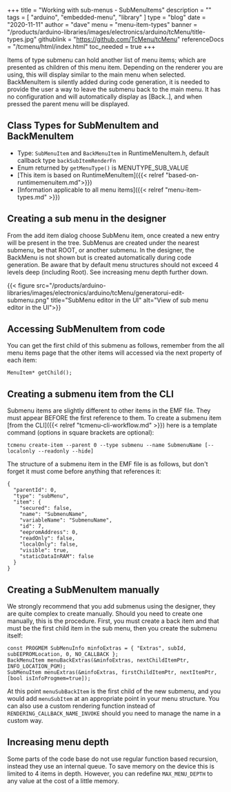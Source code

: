 +++
title = "Working with sub-menus - SubMenuItems"
description = ""
tags = [ "arduino", "embedded-menu", "library" ]
type = "blog"
date = "2020-11-11"
author =  "dave"
menu = "menu-item-types"
banner = "/products/arduino-libraries/images/electronics/arduino/tcMenu/title-types.jpg"
githublink = "https://github.com/TcMenu/tcMenu"
referenceDocs = "/tcmenu/html/index.html"
toc_needed = true
+++

Items of type submenu can hold another list of menu items; which are presented as children of this menu item. Depending on the renderer you are using, this will display similar to the main menu when selected. BackMenuItem is silently added during code generation, it is needed to provide the user a way to leave the submenu back to the main menu. It has no configuration and will automatically display as \[Back..\], and when pressed the parent menu will be displayed.

## Class Types for SubMenuItem and BackMenuItem

* Type: `SubMenuItem` and `BackMenuItem` in RuntimeMenuItem.h, default callback type `backSubItemRenderFn`
* Enum returned by `getMenuType()` is MENUTYPE_SUB_VALUE
* [This item is based on RuntimeMenuItem]({{< relref "based-on-runtimemenuitem.md">}})
* [Information applicable to all menu items]({{< relref "menu-item-types.md" >}})

## Creating a sub menu in the designer

From the add item dialog choose SubMenu item, once created a new entry will be present in the tree. SubMenus are created under the nearest submenu, be that ROOT, or another submenu. In the designer, the BackMenu is not shown but is created automatically during code generation. Be aware that by default menu structures should not exceed 4 levels deep (including Root). See increasing menu depth further down.

{{< figure src="/products/arduino-libraries/images/electronics/arduino/tcMenu/generatorui-edit-submenu.png" title="SubMenu editor in the UI" alt="View of sub menu editor in the UI">}} 

## Accessing SubMenuItem from code

You can get the first child of this submenu as follows, remember from the all menu items page that the other items will accessed via the next property of each item:

    MenuItem* getChild();

## Creating a submenu item from the CLI

Submenu items are slightly different to other items in the EMF file. They must appear BEFORE the first reference to them. To create a submenu item [from the CLI]({{< relref "tcmenu-cli-workflow.md" >}}) here is a template command (options in square brackets are optional):

    tcmenu create-item --parent 0 --type submenu --name SubmenuName [--localonly --readonly --hide]

The structure of a submenu item in the EMF file is as follows, but don't forget it must come before anything that references it:

    {
      "parentId": 0,
      "type": "subMenu",
      "item": {
        "secured": false,
        "name": "SubmenuName",
        "variableName": "SubmenuName",
        "id": 7,
        "eepromAddress": 0,
        "readOnly": false,
        "localOnly": false,
        "visible": true,
        "staticDataInRAM": false
      }
    }
    
## Creating a SubMenuItem manually

We strongly recommend that you add submenus using the designer, they are quite complex to create manually. Should you need to create one manually, this is the procedure. First, you must create a back item and that must be the first child item in the sub menu, then you create the submenu itself:

    const PROGMEM SubMenuInfo minfoExtras = { "Extras", subId, subEEPROMLocation, 0, NO_CALLBACK };
    BackMenuItem menuBackExtras(&minfoExtras, nextChildItemPtr, INFO_LOCATION_PGM);
    SubMenuItem menuExtras(&minfoExtras, firstChildItemPtr, nextItemPtr, [bool isInfoProgmem=true]);


At this point `menuSubBackItem` is the first child of the new submenu, and you would add `menuSubItem` at an appropriate point in your menu structure. You can also use a custom rendering function instead of `RENDERING_CALLBACK_NAME_INVOKE` should you need to manage the name in a custom way.

## Increasing menu depth

Some parts of the code base do not use regular function based recursion, instead they use an internal queue. To save memory on the device this is limited to 4 items in depth. However, you can redefine `MAX_MENU_DEPTH` to any value at the cost of a little memory.
